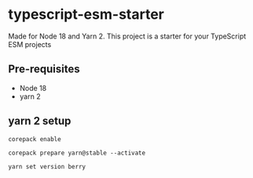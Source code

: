 # typescript-esm-starter
Made for Node 18 and Yarn 2. This project is a starter for your TypeScript ESM projects

## Pre-requisites

- Node 18
- yarn 2

## yarn 2 setup
```
corepack enable
```
``` 
corepack prepare yarn@stable --activate
```
```
yarn set version berry
```


